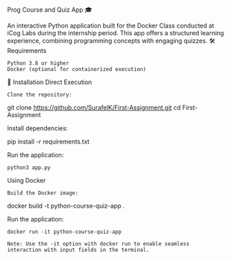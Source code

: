 Prog Course and Quiz App 🎓

An interactive Python application built for the Docker Class conducted at iCog Labs during the internship period. This app offers a structured learning experience, combining programming concepts with engaging quizzes.
🛠 Requirements

    Python 3.8 or higher
    Docker (optional for containerized execution)

🚀 Installation
Direct Execution

    Clone the repository:

git clone https://github.com/SurafelK/First-Assignment.git
cd First-Assignment

Install dependencies:

pip install -r requirements.txt

Run the application:

    python3 app.py

Using Docker

    Build the Docker image:

docker build -t python-course-quiz-app .

Run the application:

    docker run -it python-course-quiz-app

    Note: Use the -it option with docker run to enable seamless interaction with input fields in the terminal.
